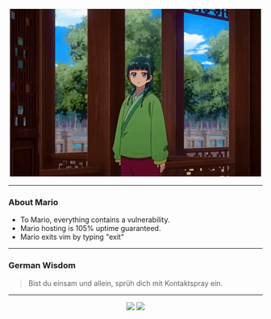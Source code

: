 <p align="center">
  <img src="assets/maomao.gif" />
</p>

---

### About Mario
- To Mario, everything contains a vulnerability.
- Mario hosting is 105% uptime guaranteed.
- Mario exits vim by typing "exit"

---

### German Wisdom
> Bist du einsam und allein, sprüh dich mit Kontaktspray ein.

---

<p align="center">
  <a>
    <img height="180em" src="https://github-readme-stats-eight-theta.vercel.app/api?username=Torfkopp&show_icons=true&theme=dark&include_all_commits=true&count_private=true"/>
  </a>
  <a href="https://github.com/Torfkopp?tab=repositories">
    <img height="180em" src="https://github-readme-stats-eight-theta.vercel.app/api/top-langs/?username=torfkopp&layout=compact&theme=dark&langs_count=8&hide=java"/>
  </a>
</p>
